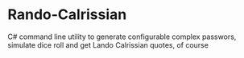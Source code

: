 # Rando-Calrissian
C# command line utility to generate configurable complex passwors, simulate dice roll and get Lando Calrissian quotes, of course

